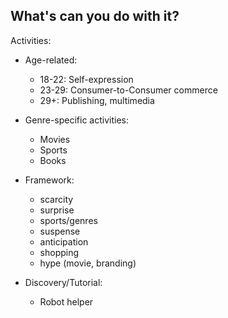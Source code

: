 
What's can you do with it?
-------------------------

Activities:

* Age-related: 
  * 18-22: Self-expression
  * 23-29: Consumer-to-Consumer commerce
  * 29+: Publishing, multimedia

* Genre-specific activities:
  * Movies
  * Sports
  * Books

* Framework:
  * scarcity
  * surprise
  * sports/genres
  * suspense
  * anticipation
  * shopping
  * hype (movie, branding)

* Discovery/Tutorial:
  * Robot helper

